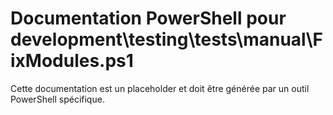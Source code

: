 # Documentation PowerShell pour development\testing\tests\manual\FixModules.ps1

Cette documentation est un placeholder et doit être générée par un outil PowerShell spécifique.
